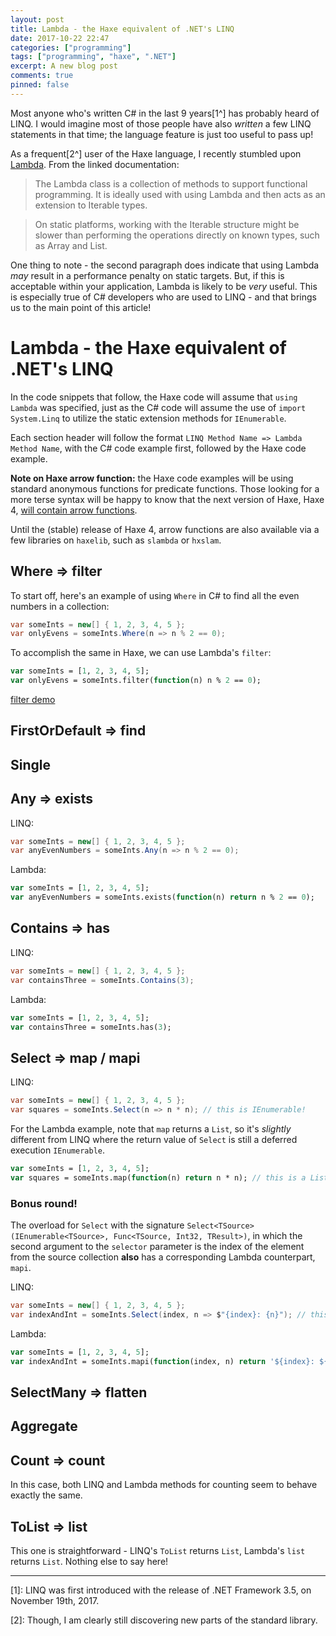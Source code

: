 ```yaml
---
layout: post
title: Lambda - the Haxe equivalent of .NET's LINQ
date: 2017-10-22 22:47
categories: ["programming"]
tags: ["programming", "haxe", ".NET"]
excerpt: A new blog post
comments: true
pinned: false
---
```


Most anyone who's written C# in the last 9 years[1^] has probably heard of LINQ.  I would imagine most of those people have also *written* a few LINQ statements in that time; the language feature is just too useful to pass up!

As a frequent[2^] user of the Haxe language, I recently stumbled upon [Lambda](http://api.haxe.org/Lambda.html).  From the linked documentation:

> The Lambda class is a collection of methods to support functional programming. It is ideally used with using Lambda and then acts as an extension to Iterable types.

> On static platforms, working with the Iterable structure might be slower than performing the operations directly on known types, such as Array and List.

One thing to note - the second paragraph does indicate that using Lambda *may* result in a performance penalty on static targets.  But, if this is acceptable within your application, Lambda is likely to be *very* useful.  This is especially true of C# developers who are used to LINQ - and that brings us to the main point of this article!

# Lambda - the Haxe equivalent of .NET's LINQ

In the code snippets that follow, the Haxe code will assume that `using Lambda` was specified, just as the C# code will assume the use of `import System.Linq` to utilize the static extension methods for `IEnumerable`.

Each section header will follow the format `LINQ Method Name => Lambda Method Name`, with the C# code example first, followed by the Haxe code example.


**Note on Haxe arrow function:** the Haxe code examples will be using standard anonymous functions for predicate functions.  Those looking for a more terse syntax will be happy to know that the next version of Haxe, Haxe 4, [will contain arrow functions](https://haxe.org/download/version/4.0.0-preview.1/).

Until the (stable) release of Haxe 4, arrow functions are also available via a few libraries on `haxelib`, such as `slambda` or `hxslam`.

## Where => filter

To start off, here's an example of using `Where` in C# to find all the even numbers in a collection:

```csharp
var someInts = new[] { 1, 2, 3, 4, 5 };
var onlyEvens = someInts.Where(n => n % 2 == 0);
```

To accomplish the same in Haxe, we can use Lambda's `filter`:

```haxe
var someInts = [1, 2, 3, 4, 5];
var onlyEvens = someInts.filter(function(n) n % 2 == 0);
```

[filter demo](https://try.haxe.org/#F39eE)

## FirstOrDefault => find


## Single


## Any => exists

LINQ:

```csharp
var someInts = new[] { 1, 2, 3, 4, 5 };
var anyEvenNumbers = someInts.Any(n => n % 2 == 0);
```

Lambda:

```haxe
var someInts = [1, 2, 3, 4, 5];
var anyEvenNumbers = someInts.exists(function(n) return n % 2 == 0);
```

## Contains => has

LINQ:

```csharp
var someInts = new[] { 1, 2, 3, 4, 5 };
var containsThree = someInts.Contains(3);
```
Lambda:

```haxe
var someInts = [1, 2, 3, 4, 5];
var containsThree = someInts.has(3);
```

## Select => map / mapi

LINQ:

```csharp
var someInts = new[] { 1, 2, 3, 4, 5 };
var squares = someInts.Select(n => n * n); // this is IEnumerable!
```
For the Lambda example, note that `map` returns a `List`, so it's *slightly* different from LINQ where the return value of `Select` is still a deferred execution `IEnumerable`.

```haxe
var someInts = [1, 2, 3, 4, 5];
var squares = someInts.map(function(n) return n * n); // this is a List!
```

### Bonus round!

The overload for `Select` with the signature `Select<TSource>(IEnumerable<TSource>, Func<TSource, Int32, TResult>)`, in which the second argument to the `selector` parameter is the index of the element from the source collection **also** has a corresponding Lambda counterpart, `mapi`.

LINQ:

```csharp
var someInts = new[] { 1, 2, 3, 4, 5 };
var indexAndInt = someInts.Select(index, n => $"{index}: {n}"); // this is IEnumerable!
```

Lambda:

```haxe
var someInts = [1, 2, 3, 4, 5];
var indexAndInt = someInts.mapi(function(index, n) return '${index}: ${n}'); // this is a List!
```
## SelectMany => flatten



## Aggregate

## Count => count

In this case, both LINQ and Lambda methods for counting seem to behave exactly the same.

## ToList => list

This one is straightforward - LINQ's `ToList` returns `List`, Lambda's `list` returns `List`.  Nothing else to say here!

---

[1]: LINQ was first introduced with the release of .NET Framework 3.5, on November 19th, 2017.

[2]: Though, I am clearly still discovering new parts of the standard library.